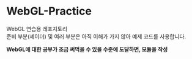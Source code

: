 # WebGL-Practice
WebGL 연습용 레포지토리   
준비 부분(셰이더) 및 여러 부분은 아직 이해가 가지 않아 예제 코드를 사용합니다.   


**WebGL에 대한 공부가 조금 써먹을 수 있을 수준에 도달하면, 모듈을 작성**
